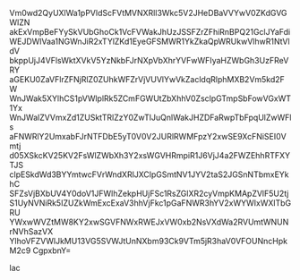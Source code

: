 Vm0wd2QyUXlWa1pPVldScFVtMVNXRll3Wkc5V2JHeDBaVVYwV0ZKdGVGWlZN
akExVmpBeFYySkVUbGhoCk1VcFVWakJhUzJSSFZrZFhiRnBPQ21GclJYaFdi
WEJDWlVaa1NGWnJiR2xTYlZKd1EyeGFSMWR1YkZkaQpWRUkwVlhwR1NtVldV
bkppUjJ4VFlsWktXVkV5YzNkbFJrNXpVbXhrYVFwWFIyaHZWbGh3UzFReVRY
aGEKU0ZaVFlrZFNjRlZ0ZUhkWFZrVjVUVlYwVkZacldqRlphMXB2Vm5kd2FW
WnJWak5XYlhCS1pVWlplRk5ZCmFGWUtZbXhhV0ZsclpGTmpSbFowVGxWT1Yx
WnJWalZVVmxZd1ZUSktTRlZzY0ZwTlJuQnlWakJHZDFaRwpTbFpqUlZwWFls
aFNWRlY2UmxabFJrNTFDbE5yT0V0V2JURlRWMFpzY2xwSE9XcFNiSEI0Vmtj
d05XSkcKV25KV2FsWlZWbXh3Y2xsWGVHRmpiR1J6VjJ4a2FWZEhhRTFXYTJS
clpESkdWd3BYYmtwcFVrWndXRlJXClpGSmtNV1JYV2taS2JGSnNTbmxEYkhC
SFZsVjBXbUV4Y0doV1JFWlhZekpHUjFSc1RsZGlXR2cyVmpKMApZVlF5U2tj
S1UyNVNiRk5IZUZkWmExcExaV3hhVjFkc1pGaFNWR3hYV2xWYWIxWXlTbGRU
YWxwWVZtMW8KY2xwSGVFNWxRWEJxVW0xb2NsVXdWa2RVUmtWNUNrNVhSazVX
YlhoVFZVWlJkMU13VG5SVWJtUnNXbm93Ck9VTm5jR3haV0VFOUNncHpkM2c9
CgpxbnY=

lac